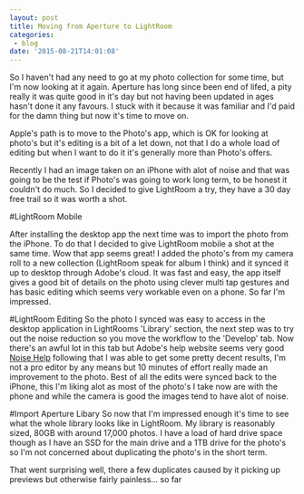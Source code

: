 ```yaml
---
layout: post
title: Moving from Aperture to LightRoom
categories:
 - blog
date: '2015-08-21T14:01:08'
---
```


So I haven't had any need to go at my photo collection for some time, but I'm now looking at it again.  Aperture has long since been end of lifed, a pity really it was quite good in it's day but not having been updated in ages hasn't done it any favours. I stuck with it because it was familiar and I'd paid for the damn thing but now it's time to move on.

Apple's path is to move to the Photo's app, which is OK for looking at photo's but it's editing is a bit of a let down, not that I do a whole load of editing but when I want to do it it's generally more than Photo's offers.

Recently I had an image taken on an iPhone with alot of noise and that was going to be the test if Photo's was going to work long term, to be honest it couldn't do much.  So I decided to give LightRoom a try, they have a 30 day free trail so it was worth a shot.

#LightRoom Mobile

After installing the desktop app the next time was to import the photo from the iPhone.  To do that I decided to give LightRoom mobile a shot at the same time.  Wow that app seems great! I added the photo's from my camera roll to a new collection (LightRoom speak for album I think) and it synced it up to desktop through Adobe's cloud.  It was fast and easy, the app itself gives a good bit of details on the photo using clever multi tap gestures and has basic editing which seems very workable even on a phone. So far I'm impressed.

#LightRoom Editing
So the photo I synced was easy to access in the desktop application in LightRooms 'Library' section, the next step was to try out the noise reduction so you move the workflow to the 'Develop' tab.  Now there's an awful lot in this tab but Adobe's help website seems very good [Noise Help](https://helpx.adobe.com/lightroom/how-to/lightroom-reduce-image-noise.html) following that I was able to get some pretty decent results, I'm not a pro editor by any means but 10 minutes of effort really made an improvement to the photo.  Best of all the edits were synced back to the iPhone, this I'm liking alot as most of the photo's I take now are with the phone and while the camera is good the images tend to have alot of noise.

#Import Aperture Libary
So now that I'm impressed enough it's time to see what the whole library looks like in LightRoom. My library is reasonably sized, 80GB with around 17,000 photos. I have a load of hard drive space though as I have an SSD for the main drive and a 1TB drive for the photo's so I'm not concerned about duplicating the photo's in the short term.

That went surprising well, there a few duplicates caused by it picking up previews but otherwise fairly painless... so far
